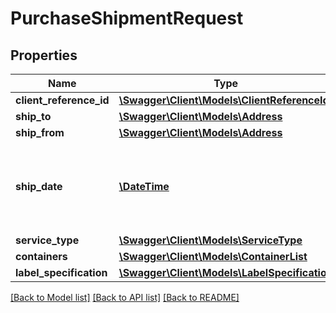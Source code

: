 # PurchaseShipmentRequest

## Properties
Name | Type | Description | Notes
------------ | ------------- | ------------- | -------------
**client_reference_id** | [**\Swagger\Client\Models\ClientReferenceId**](ClientReferenceId.md) |  | 
**ship_to** | [**\Swagger\Client\Models\Address**](Address.md) |  | 
**ship_from** | [**\Swagger\Client\Models\Address**](Address.md) |  | 
**ship_date** | [**\DateTime**](\DateTime.md) | The start date and time. This defaults to the current date and time. | [optional] 
**service_type** | [**\Swagger\Client\Models\ServiceType**](ServiceType.md) |  | 
**containers** | [**\Swagger\Client\Models\ContainerList**](ContainerList.md) |  | 
**label_specification** | [**\Swagger\Client\Models\LabelSpecification**](LabelSpecification.md) |  | 

[[Back to Model list]](../../README.md#documentation-for-models) [[Back to API list]](../../README.md#documentation-for-api-endpoints) [[Back to README]](../../README.md)

